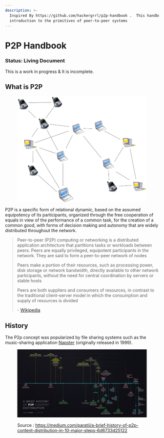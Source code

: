 ```yaml
---
description: >-
  Inspired By https://github.com/hackergrrl/p2p-handbook .  This handbook is an
  introduction to the primitives of peer-to-peer systems
---
```


# P2P Handbook

### Status: Living Document

This is a work in progress &  It is incomplete.&#x20;

## What is P2P&#x20;

<figure><img src="../../.gitbook/assets/Unstructured_peer-to-peer_network_diagram.png" alt=""><figcaption></figcaption></figure>

P2P is a specific form of relational dynamic, based on the assumed equipotency of its participants, organized through the free cooperation of equals in view of the performance of a common task, for the creation of a common good, with forms of decision making and autonomy that are widely distributed throughout the network.

> Peer-to-peer (P2P) computing or networking is a distributed application architecture that partitions tasks or workloads between peers. Peers are equally privileged, equipotent participants in the network. They are said to form a peer-to-peer network of nodes
>
> Peers make a portion of their resources, such as processing power, disk storage or network bandwidth, directly available to other network participants, without the need for central coordination by servers or stable hosts
>
> Peers are both suppliers and consumers of resources, in contrast to the traditional client–server model in which the consumption and supply of resources is divided
>
> &#x20;\- [Wikipedia](https://en.wikipedia.org/wiki/Peer-to-peer)&#x20;

## History&#x20;

The P2p concept was popularized by file sharing systems such as the music-sharing application [Napster](https://en.wikipedia.org/wiki/Napster) (originally released in 1999).

<figure><img src="../../.gitbook/assets/1 qNZwhkmhcqXyRVpFJ1qG5A.jpeg" alt=""><figcaption><p>Source : <a href="https://medium.com/paratii/a-brief-history-of-p2p-content-distribution-in-10-major-steps-6d6733d25122">https://medium.com/paratii/a-brief-history-of-p2p-content-distribution-in-10-major-steps-6d6733d25122</a></p></figcaption></figure>

